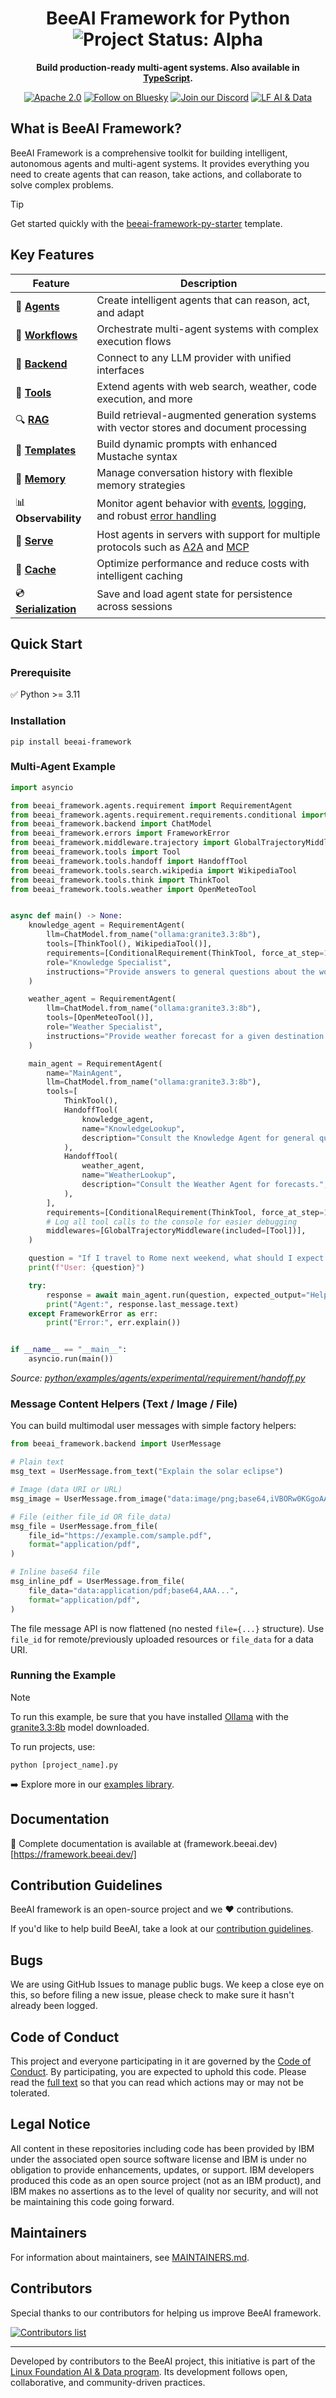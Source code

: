 <div align="center">

<h1>BeeAI Framework for Python <img align="center" alt="Project Status: Alpha" src="https://img.shields.io/badge/Status-Alpha-red?style=plastic&"></h1>

**Build production-ready multi-agent systems. Also available in <a href="https://github.com/i-am-bee/beeai-framework/tree/main/typescript">TypeScript</a>.**

[![Apache 2.0](https://img.shields.io/badge/Apache%202.0-License-EA7826?style=plastic&logo=apache&logoColor=white)](https://github.com/i-am-bee/beeai-framework?tab=Apache-2.0-1-ov-file#readme)
[![Follow on Bluesky](https://img.shields.io/badge/Follow%20on%20Bluesky-0285FF?style=plastic&logo=bluesky&logoColor=white)](https://bsky.app/profile/beeaiagents.bsky.social)
[![Join our Discord](https://img.shields.io/badge/Join%20our%20Discord-7289DA?style=plastic&logo=discord&logoColor=white)](https://discord.com/invite/NradeA6ZNF)
[![LF AI & Data](https://img.shields.io/badge/LF%20AI%20%26%20Data-0072C6?style=plastic&logo=linuxfoundation&logoColor=white)](https://lfaidata.foundation/projects/)

</div>

## What is BeeAI Framework?

BeeAI Framework is a comprehensive toolkit for building intelligent, autonomous agents and multi-agent systems. It provides everything you need to create agents that can reason, take actions, and collaborate to solve complex problems.

> [!TIP]
> Get started quickly with the [beeai-framework-py-starter](https://github.com/i-am-bee/beeai-framework-py-starter) template.

## Key Features

| Feature | Description |
|---------|-------------|
| 🤖 [**Agents**](https://framework.beeai.dev/modules/agents) | Create intelligent agents that can reason, act, and adapt |
| 🔄 [**Workflows**](https://framework.beeai.dev/modules/workflows) | Orchestrate multi-agent systems with complex execution flows |
| 🔌 [**Backend**](https://framework.beeai.dev/modules/backend) | Connect to any LLM provider with unified interfaces |
| 🔧 [**Tools**](https://framework.beeai.dev/modules/tools) | Extend agents with web search, weather, code execution, and more |
| 🔍 [**RAG**](https://framework.beeai.dev/modules/rag) | Build retrieval-augmented generation systems with vector stores and document processing |
| 📝 [**Templates**](https://framework.beeai.dev/modules/templates) | Build dynamic prompts with enhanced Mustache syntax |
| 🧠 [**Memory**](https://framework.beeai.dev/modules/memory) | Manage conversation history with flexible memory strategies |
| 📊 **Observability** | Monitor agent behavior with [events](), [logging](), and robust [error handling]() |
| 🚀 [**Serve**](https://framework.beeai.dev/modules/serve) | Host agents in servers with support for multiple protocols such as [A2A](https://framework.beeai.dev/integrations/a2a) and [MCP](https://framework.beeai.dev/integrations/mcp) |
| 💾 [**Cache**](https://framework.beeai.dev/modules/cache) | Optimize performance and reduce costs with intelligent caching |
| 💿 [**Serialization**](https://framework.beeai.dev/modules/serialization) | Save and load agent state for persistence across sessions |

## Quick Start

### Prerequisite

✅ Python >= 3.11

### Installation

```shell
pip install beeai-framework
```

### Multi-Agent Example

```py
import asyncio

from beeai_framework.agents.requirement import RequirementAgent
from beeai_framework.agents.requirement.requirements.conditional import ConditionalRequirement
from beeai_framework.backend import ChatModel
from beeai_framework.errors import FrameworkError
from beeai_framework.middleware.trajectory import GlobalTrajectoryMiddleware
from beeai_framework.tools import Tool
from beeai_framework.tools.handoff import HandoffTool
from beeai_framework.tools.search.wikipedia import WikipediaTool
from beeai_framework.tools.think import ThinkTool
from beeai_framework.tools.weather import OpenMeteoTool


async def main() -> None:
    knowledge_agent = RequirementAgent(
        llm=ChatModel.from_name("ollama:granite3.3:8b"),
        tools=[ThinkTool(), WikipediaTool()],
        requirements=[ConditionalRequirement(ThinkTool, force_at_step=1)],
        role="Knowledge Specialist",
        instructions="Provide answers to general questions about the world.",
    )

    weather_agent = RequirementAgent(
        llm=ChatModel.from_name("ollama:granite3.3:8b"),
        tools=[OpenMeteoTool()],
        role="Weather Specialist",
        instructions="Provide weather forecast for a given destination.",
    )

    main_agent = RequirementAgent(
        name="MainAgent",
        llm=ChatModel.from_name("ollama:granite3.3:8b"),
        tools=[
            ThinkTool(),
            HandoffTool(
                knowledge_agent,
                name="KnowledgeLookup",
                description="Consult the Knowledge Agent for general questions.",
            ),
            HandoffTool(
                weather_agent,
                name="WeatherLookup",
                description="Consult the Weather Agent for forecasts.",
            ),
        ],
        requirements=[ConditionalRequirement(ThinkTool, force_at_step=1)],
        # Log all tool calls to the console for easier debugging
        middlewares=[GlobalTrajectoryMiddleware(included=[Tool])],
    )

    question = "If I travel to Rome next weekend, what should I expect in terms of weather, and also tell me one famous historical landmark there?"
    print(f"User: {question}")

    try:
        response = await main_agent.run(question, expected_output="Helpful and clear response.")
        print("Agent:", response.last_message.text)
    except FrameworkError as err:
        print("Error:", err.explain())


if __name__ == "__main__":
    asyncio.run(main())
```

_Source: [python/examples/agents/experimental/requirement/handoff.py](https://github.com/i-am-bee/beeai-framework/tree/main/python/examples/agents/experimental/requirement/handoff.py)_

### Message Content Helpers (Text / Image / File)

You can build multimodal user messages with simple factory helpers:

```py
from beeai_framework.backend import UserMessage

# Plain text
msg_text = UserMessage.from_text("Explain the solar eclipse")

# Image (data URI or URL)
msg_image = UserMessage.from_image("data:image/png;base64,iVBORw0KGgoAAA...")

# File (either file_id OR file_data)
msg_file = UserMessage.from_file(
    file_id="https://example.com/sample.pdf",
    format="application/pdf",
)

# Inline base64 file
msg_inline_pdf = UserMessage.from_file(
    file_data="data:application/pdf;base64,AAA...",
    format="application/pdf",
)
```

The file message API is now flattened (no nested `file={...}` structure). Use `file_id` for remote/previously uploaded resources or `file_data` for a data URI.

### Running the Example

> [!Note]
>
> To run this example, be sure that you have installed [Ollama](https://ollama.com) with the [granite3.3:8b](https://ollama.com/library/granite3.3:8b) model downloaded.

To run projects, use:

```shell
python [project_name].py
```

➡️ Explore more in our [examples library](https://github.com/i-am-bee/beeai-framework/tree/main/python/examples).

## Documentation

📖 Complete documentation is available at (framework.beeai.dev)[https://framework.beeai.dev/]

## Contribution Guidelines

BeeAI framework is an open-source project and we ❤️ contributions.<br>

If you'd like to help build BeeAI, take a look at our [contribution guidelines](https://github.com/i-am-bee/beeai-framework/tree/main/python/CONTRIBUTING.md).

## Bugs

We are using GitHub Issues to manage public bugs. We keep a close eye on this, so before filing a new issue, please check to make sure it hasn't already been logged.

## Code of Conduct

This project and everyone participating in it are governed by the [Code of Conduct](https://github.com/i-am-bee/beeai-framework/tree/main/CODE_OF_CONDUCT.md). By participating, you are expected to uphold this code. Please read the [full text](https://github.com/i-am-bee/beeai-framework/tree/main/CODE_OF_CONDUCT.md) so that you can read which actions may or may not be tolerated.

## Legal Notice

All content in these repositories including code has been provided by IBM under the associated open source software license and IBM is under no obligation to provide enhancements, updates, or support. IBM developers produced this code as an open source project (not as an IBM product), and IBM makes no assertions as to the level of quality nor security, and will not be maintaining this code going forward.

## Maintainers

For information about maintainers, see [MAINTAINERS.md](https://github.com/i-am-bee/beeai-framework/blob/main/MAINTAINERS.md).

## Contributors

Special thanks to our contributors for helping us improve BeeAI framework.

<a href="https://github.com/i-am-bee/beeai-framework/graphs/contributors">
  <img alt="Contributors list" src="https://contrib.rocks/image?repo=i-am-bee/beeai-framework" />
</a>

---

Developed by contributors to the BeeAI project, this initiative is part of the [Linux Foundation AI & Data program](https://lfaidata.foundation/projects/). Its development follows open, collaborative, and community-driven practices.
